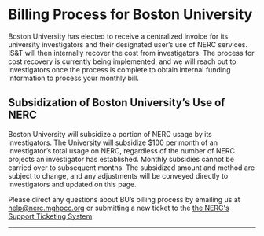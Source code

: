 # Billing Process for Boston University

Boston University has elected to receive a centralized invoice for its university
investigators and their designated user’s use of NERC services. IS&T will then
internally recover the cost from investigators. The process for cost recovery is
currently being implemented, and we will reach out to investigators once the process
is complete to obtain internal funding information to process your monthly bill.

## Subsidization of Boston University’s Use of NERC

Boston University will subsidize a portion of NERC usage by its investigators.
The University will subsidize $100 per month of an investigator’s total usage on
NERC, regardless of the number of NERC projects an investigator has established.
Monthly subsidies cannot be carried over to subsequent months. The subsidized
amount and method are subject to change, and any adjustments will be conveyed
directly to investigators and updated on this page.

Please direct any questions about BU’s billing process by emailing us at
[help@nerc.mghpcc.org](mailto:help@nerc.mghpcc.org?subject=NERC%20Boston%20University%20Billing%20Question)
or submitting a new ticket to the [the NERC's Support Ticketing System](https://mghpcc.supportsystem.com/open.php).

---
